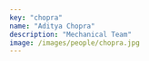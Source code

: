 ```yaml
---
key: "chopra"
name: "Aditya Chopra"
description: "Mechanical Team"
image: /images/people/chopra.jpg
---
```

